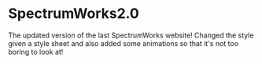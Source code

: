 # SpectrumWorks2.0
The updated version of the last SpectrumWorks website! Changed the style given a style sheet and also added some animations so that it's not too boring to look at!
